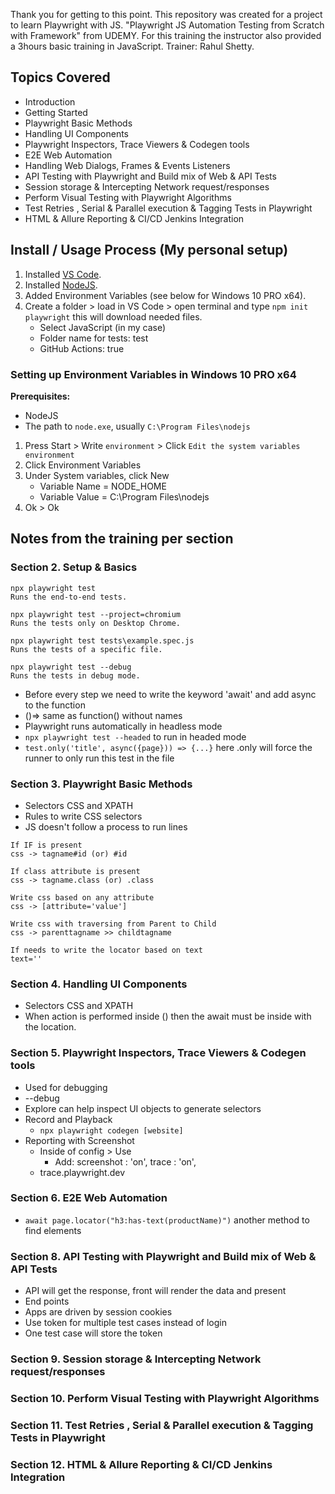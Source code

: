 Thank you for getting to this point. This repository was created for a project to learn Playwright with JS. "Playwright JS Automation Testing from Scratch with Framework" from UDEMY. For this training the instructor also provided a 3hours basic training in JavaScript. Trainer: Rahul Shetty.

## Topics Covered
- Introduction
- Getting Started
- Playwright Basic Methods
- Handling UI Components
- Playwright Inspectors, Trace Viewers & Codegen tools
- E2E Web Automation
- Handling Web Dialogs, Frames & Events Listeners
- API Testing with Playwright and Build mix of Web & API Tests
- Session storage & Intercepting Network request/responses
- Perform Visual Testing with Playwright Algorithms
- Test Retries , Serial & Parallel execution & Tagging Tests in Playwright
- HTML & Allure Reporting & CI/CD Jenkins Integration

## Install / Usage Process (My personal setup)
1. Installed [VS Code](https://code.visualstudio.com).
2. Installed [NodeJS](https://nodejs.org).
3. Added Environment Variables (see below for Windows 10 PRO x64).
4. Create a folder > load in VS Code > open terminal and type `npm init playwright` this will download needed files.
    - Select JavaScript (in my case)
    - Folder name for tests: test
    - GitHub Actions: true

### Setting up Environment Variables in Windows 10 PRO x64

**Prerequisites:**
- NodeJS
- The path to `node.exe`, usually `C:\Program Files\nodejs`

1. Press Start > Write `environment` > Click `Edit the system variables environment`
2. Click Environment Variables
3. Under System variables, click New
    - Variable Name = NODE_HOME
    - Variable Value = C:\Program Files\nodejs
4. Ok > Ok

## Notes from the training per section

### Section 2. Setup & Basics
```
npx playwright test
Runs the end-to-end tests.

npx playwright test --project=chromium
Runs the tests only on Desktop Chrome.

npx playwright test tests\example.spec.js
Runs the tests of a specific file.

npx playwright test --debug
Runs the tests in debug mode.
```
- Before every step we need to write the keyword 'await' and add async to the function
- ()=> same as function() without names
- Playwright runs automatically in headless mode
- `npx playwright test --headed` to run in headed mode
- `test.only('title', async({page})) => {...}` here .only will force the runner to only run this test in the file

### Section 3. Playwright Basic Methods
- Selectors CSS and XPATH
- Rules to write CSS selectors
- JS doesn't follow a process to run lines
```
If IF is present
css -> tagname#id (or) #id

If class attribute is present
css -> tagname.class (or) .class

Write css based on any attribute
css -> [attribute='value']

Write css with traversing from Parent to Child
css -> parenttagname >> childtagname

If needs to write the locator based on text
text=''
```

### Section 4. Handling UI Components
- Selectors CSS and XPATH
- When action is performed inside () then the await must be inside with the location. 

### Section 5. Playwright Inspectors, Trace Viewers & Codegen tools
- Used for debugging
- --debug
- Explore can help inspect UI objects to generate selectors
- Record and Playback
    - `npx playwright codegen [website]`
- Reporting with Screenshot
    - Inside of config > Use
        - Add: screenshot : 'on', trace : 'on',
    - trace.playwright.dev

### Section 6. E2E Web Automation
- `await page.locator("h3:has-text(productName)")` another method to find elements

### Section 8. API Testing with Playwright and Build mix of Web & API Tests
- API will get the response, front will render the data and present
- End points
- Apps are driven by session cookies
- Use token for multiple test cases instead of login
- One test case will store the token


### Section 9. Session storage & Intercepting Network request/responses


### Section 10. Perform Visual Testing with Playwright Algorithms


### Section 11. Test Retries , Serial & Parallel execution & Tagging Tests in Playwright


### Section 12. HTML & Allure Reporting & CI/CD Jenkins Integration

